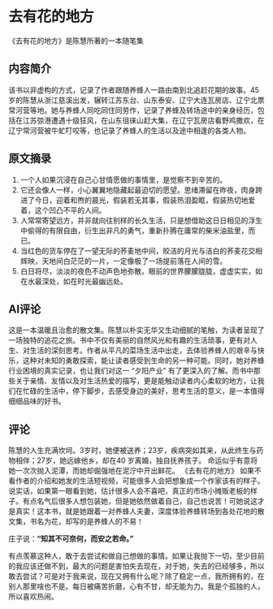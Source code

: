 # 去有花的地方

《去有花的地方》是陈慧所著的一本随笔集

## 内容简介

该书以非虚构的方式，记录了作者跟随养蜂人一路由南到北追赶花期的故事。45 岁的陈慧从浙江慈溪出发，辗转江苏东台、山东泰安、辽宁大连瓦房店、辽宁北票常河营等地。她与养蜂人同吃同住同劳作，记录了养蜂及转场途中的亲身经历，包括在江苏弶港遭遇十级狂风，在山东徂徕山赶大集，在辽宁瓦房店看野鸡撒欢，在辽宁常河营被牛虻叮咬等，也记录了养蜂人的生活以及途中相逢的各类人物。

## 原文摘录

1. 一个人如果沉浸在自己心甘情愿做的事情里，是觉察不到辛苦的。
2. 它还会像人一样，小心翼翼地隐藏起最迫切的愿望。思绪滞留在昨夜，肉身跨进了今日，迎着和煦的晨光，假装若无其事，假装热泪盈眶，假装热切地爱着，这个凹凸不平的人间。
3. 人常常寄望远方，并非就向往别样的长久生活，只是想借助这日日相见的浮生中偷得的有限自由，衍生出非凡的勇气，重新扑腾在庸常的柴米油盐里，而已。
4. 当红色的货车停在了一望无际的荞麦地中间，皎洁的月光与洁白的荞麦花交相辉映，天地间白茫茫的一片，一定像极了一场提前落在人间的雪。
5. 白日将尽，淡淡的夜色不动声色地弥散。眼前的世界朦朦胧胧，虚虚实实，如在水最深处，如在时光最幽远处。

## AI评论

这是一本温暖且治愈的散文集。陈慧以朴实无华又生动细腻的笔触，为读者呈现了一场独特的追花之旅。书中不仅有美丽的自然风光和有趣的生活琐事，更有对人生、对生活的深刻思考。作者从平凡的菜场生活中出走，去体验养蜂人的艰辛与快乐，这种对未知的勇敢探索，能让读者感受到生命的另一种可能。同时，她对养蜂行业困境的真实记录，也让我们对这一 “夕阳产业” 有了更深入的了解。而书中那些关于亲情、友情以及对生活热爱的描写，更是能触动读者内心柔软的地方，让我们在忙碌的生活中，停下脚步，去感受身边的美好，思考生活的意义，是一本值得细细品味的好书。

## 评论

陈慧的人生充满坎坷。3岁时，她便被送养；23岁，疾病突如其来，从此终生与药物相伴；27岁，她远嫁他乡，却在40 岁离婚，独自抚养孩子。
命运似乎有意将她一次次抛入泥潭，而她却倔强地在泥泞中开出鲜花。
《去有花的地方》 如果不看作者的介绍和她发的生活短视频，可能很多人会把想象成一个作家该有的样子。说实话，如果第一眼看到她，估计很多人会不喜吧，真正的市场小摊贩老板的样子。有点名气后很多人想包装她，但是她依然做着自己，自己也说苦！可她说这才是真实！这本书，就是她跟着一对养蜂人夫妻，深度体验养蜂转场到各处花地的散文集，书名为花，却写的是养蜂人的不易！

庄子说：**“知其不可奈何，而安之若命。”**

有点羡慕这种人，敢于去尝试和做自己想做的事情。如果让我抛下一切，至少目前的我应该还做不到，最大的问题是害怕失去现在，对于她，失去的已经够多，所以敢去尝试？可是对于我来说，现在又拥有什么呢？除了稳定一点，我所拥有的，在别人那里啥也不是。每日被痛苦折磨，心有不甘，却无能为力。我是个孤独的人，所以喜欢热闹。